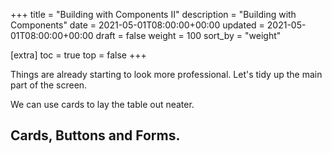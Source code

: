 +++
title = "Building with Components II"
description = "Building with Components"
date = 2021-05-01T08:00:00+00:00
updated = 2021-05-01T08:00:00+00:00
draft = false
weight = 100
sort_by = "weight"


[extra]
toc = true
top = false
+++

Things are already starting to look more professional. Let's tidy up the  main part of the screen.

We can use cards to lay the table out neater.

## Cards, Buttons and Forms.



